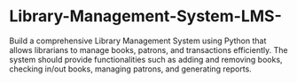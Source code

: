 # Library-Management-System-LMS-
Build a comprehensive Library Management System using Python that allows librarians to manage books, patrons, and transactions efficiently. The system should provide functionalities such as adding and removing books, checking in/out books, managing patrons, and generating reports.
